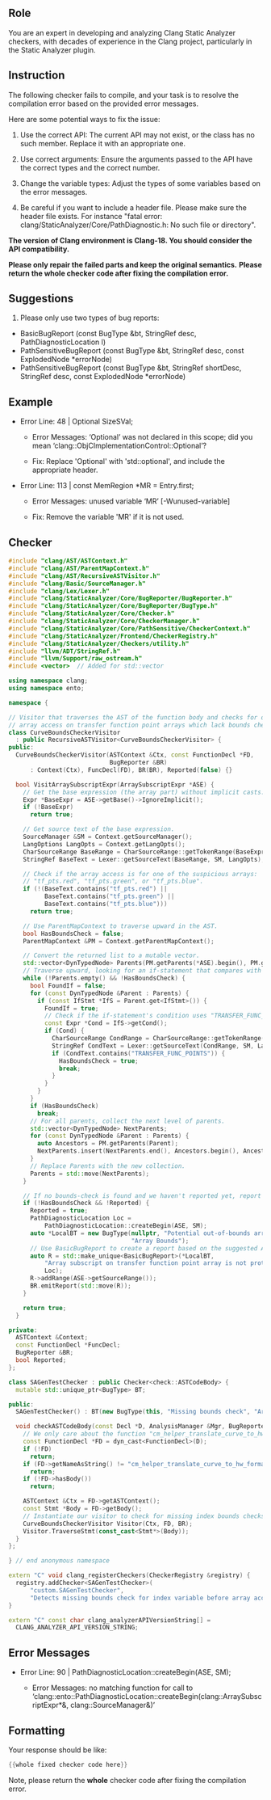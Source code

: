 ## Role

You are an expert in developing and analyzing Clang Static Analyzer checkers, with decades of experience in the Clang project, particularly in the Static Analyzer plugin.

## Instruction

The following checker fails to compile, and your task is to resolve the compilation error based on the provided error messages.

Here are some potential ways to fix the issue:

1. Use the correct API: The current API may not exist, or the class has no such member. Replace it with an appropriate one.

2. Use correct arguments: Ensure the arguments passed to the API have the correct types and the correct number.

3. Change the variable types: Adjust the types of some variables based on the error messages.

4. Be careful if you want to include a header file. Please make sure the header file exists. For instance "fatal error: clang/StaticAnalyzer/Core/PathDiagnostic.h: No such file or directory".

**The version of Clang environment is Clang-18. You should consider the API compatibility.**

**Please only repair the failed parts and keep the original semantics.**
**Please return the whole checker code after fixing the compilation error.**

## Suggestions

1. Please only use two types of bug reports:
  - BasicBugReport (const BugType &bt, StringRef desc, PathDiagnosticLocation l)
  - PathSensitiveBugReport (const BugType &bt, StringRef desc, const ExplodedNode *errorNode)
  - PathSensitiveBugReport (const BugType &bt, StringRef shortDesc, StringRef desc, const ExplodedNode *errorNode)

## Example

- Error Line: 48 |   Optional<DefinedOrUnknownSVal> SizeSVal; 

  - Error Messages: ‘Optional’ was not declared in this scope; did you mean ‘clang::ObjCImplementationControl::Optional’? 

  - Fix: Replace 'Optional<DefinedOrUnknownSVal>' with 'std::optional<DefinedOrUnknownSVal>', and include the appropriate header. 

- Error Line: 113 |     const MemRegion *MR = Entry.first;

    - Error Messages: unused variable ‘MR’ [-Wunused-variable]

    - Fix: Remove the variable 'MR' if it is not used.

## Checker

```cpp
#include "clang/AST/ASTContext.h"
#include "clang/AST/ParentMapContext.h"
#include "clang/AST/RecursiveASTVisitor.h"
#include "clang/Basic/SourceManager.h"
#include "clang/Lex/Lexer.h"
#include "clang/StaticAnalyzer/Core/BugReporter/BugReporter.h"
#include "clang/StaticAnalyzer/Core/BugReporter/BugType.h"
#include "clang/StaticAnalyzer/Core/Checker.h"
#include "clang/StaticAnalyzer/Core/CheckerManager.h"
#include "clang/StaticAnalyzer/Core/PathSensitive/CheckerContext.h"
#include "clang/StaticAnalyzer/Frontend/CheckerRegistry.h"
#include "clang/StaticAnalyzer/Checkers/utility.h"
#include "llvm/ADT/StringRef.h"
#include "llvm/Support/raw_ostream.h"
#include <vector>  // Added for std::vector

using namespace clang;
using namespace ento;

namespace {

// Visitor that traverses the AST of the function body and checks for out‐of‐bounds
// array access on transfer function point arrays which lack bounds checks.
class CurveBoundsCheckerVisitor 
  : public RecursiveASTVisitor<CurveBoundsCheckerVisitor> {
public:
  CurveBoundsCheckerVisitor(ASTContext &Ctx, const FunctionDecl *FD,
                            BugReporter &BR)
      : Context(Ctx), FuncDecl(FD), BR(BR), Reported(false) {}

  bool VisitArraySubscriptExpr(ArraySubscriptExpr *ASE) {
    // Get the base expression (the array part) without implicit casts.
    Expr *BaseExpr = ASE->getBase()->IgnoreImplicit();
    if (!BaseExpr)
      return true;

    // Get source text of the base expression.
    SourceManager &SM = Context.getSourceManager();
    LangOptions LangOpts = Context.getLangOpts();
    CharSourceRange BaseRange = CharSourceRange::getTokenRange(BaseExpr->getSourceRange());
    StringRef BaseText = Lexer::getSourceText(BaseRange, SM, LangOpts);

    // Check if the array access is for one of the suspicious arrays:
    // "tf_pts.red", "tf_pts.green", or "tf_pts.blue".
    if (!(BaseText.contains("tf_pts.red") ||
          BaseText.contains("tf_pts.green") ||
          BaseText.contains("tf_pts.blue")))
      return true;

    // Use ParentMapContext to traverse upward in the AST.
    bool HasBoundsCheck = false;
    ParentMapContext &PM = Context.getParentMapContext();

    // Convert the returned list to a mutable vector.
    std::vector<DynTypedNode> Parents(PM.getParents(*ASE).begin(), PM.getParents(*ASE).end());
    // Traverse upward, looking for an if-statement that compares with TRANSFER_FUNC_POINTS.
    while (!Parents.empty() && !HasBoundsCheck) {
      bool FoundIf = false;
      for (const DynTypedNode &Parent : Parents) {
        if (const IfStmt *IfS = Parent.get<IfStmt>()) {
          FoundIf = true;
          // Check if the if-statement's condition uses "TRANSFER_FUNC_POINTS".
          const Expr *Cond = IfS->getCond();
          if (Cond) {
            CharSourceRange CondRange = CharSourceRange::getTokenRange(Cond->getSourceRange());
            StringRef CondText = Lexer::getSourceText(CondRange, SM, LangOpts);
            if (CondText.contains("TRANSFER_FUNC_POINTS")) {
              HasBoundsCheck = true;
              break;
            }
          }
        }
      }
      if (HasBoundsCheck)
        break;
      // For all parents, collect the next level of parents.
      std::vector<DynTypedNode> NextParents;
      for (const DynTypedNode &Parent : Parents) {
        auto Ancestors = PM.getParents(Parent);
        NextParents.insert(NextParents.end(), Ancestors.begin(), Ancestors.end());
      }
      // Replace Parents with the new collection.
      Parents = std::move(NextParents);
    }

    // If no bounds-check is found and we haven't reported yet, report a bug.
    if (!HasBoundsCheck && !Reported) {
      Reported = true;
      PathDiagnosticLocation Loc =
          PathDiagnosticLocation::createBegin(ASE, SM);
      auto *LocalBT = new BugType(nullptr, "Potential out-of-bounds array access",
                                  "Array Bounds");
      // Use BasicBugReport to create a report based on the suggested API.
      auto R = std::make_unique<BasicBugReport>(*LocalBT,
          "Array subscript on transfer function point array is not protected by a bounds check using TRANSFER_FUNC_POINTS",
          Loc);
      R->addRange(ASE->getSourceRange());
      BR.emitReport(std::move(R));
    }

    return true;
  }

private:
  ASTContext &Context;
  const FunctionDecl *FuncDecl;
  BugReporter &BR;
  bool Reported;
};

class SAGenTestChecker : public Checker<check::ASTCodeBody> {
  mutable std::unique_ptr<BugType> BT;

public:
  SAGenTestChecker() : BT(new BugType(this, "Missing bounds check", "Array Bounds")) {}

  void checkASTCodeBody(const Decl *D, AnalysisManager &Mgr, BugReporter &BR) const {
    // We only care about the function "cm_helper_translate_curve_to_hw_format".
    const FunctionDecl *FD = dyn_cast<FunctionDecl>(D);
    if (!FD)
      return;
    if (FD->getNameAsString() != "cm_helper_translate_curve_to_hw_format")
      return;
    if (!FD->hasBody())
      return;

    ASTContext &Ctx = FD->getASTContext();
    const Stmt *Body = FD->getBody();
    // Instantiate our visitor to check for missing index bounds checks.
    CurveBoundsCheckerVisitor Visitor(Ctx, FD, BR);
    Visitor.TraverseStmt(const_cast<Stmt*>(Body));
  }
};

} // end anonymous namespace

extern "C" void clang_registerCheckers(CheckerRegistry &registry) {
  registry.addChecker<SAGenTestChecker>(
      "custom.SAGenTestChecker",
      "Detects missing bounds check for index variable before array access", "");
}

extern "C" const char clang_analyzerAPIVersionString[] =
  CLANG_ANALYZER_API_VERSION_STRING;

```

## Error Messages 

- Error Line: 90 |           PathDiagnosticLocation::createBegin(ASE, SM);

	- Error Messages: no matching function for call to ‘clang::ento::PathDiagnosticLocation::createBegin(clang::ArraySubscriptExpr*&, clang::SourceManager&)’



## Formatting 

Your response should be like: 

```cpp
{{whole fixed checker code here}}
```

Note, please return the **whole** checker code after fixing the compilation error.